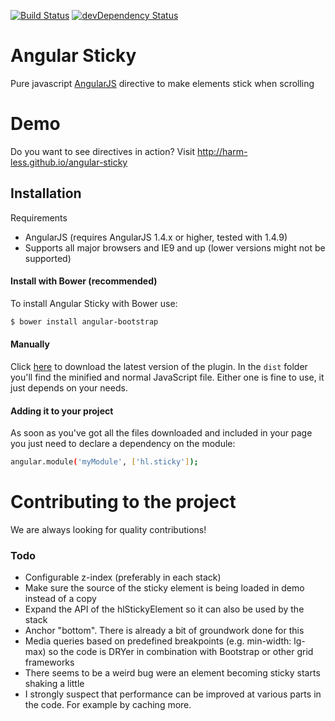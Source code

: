 [![Build Status](https://travis-ci.org/harm-less/angular-sticky.svg?branch=master)](https://travis-ci.org/harm-less/angular-sticky)
[![devDependency Status](https://david-dm.org/harm-less/angular-sticky/dev-status.svg?branch=master)](https://david-dm.org/harm-less/angular-sticky#info=devDependencies)

# Angular Sticky
Pure javascript [AngularJS](http://angularjs.org/) directive to make elements stick when scrolling

# Demo
Do you want to see directives in action? Visit http://harm-less.github.io/angular-sticky

## Installation
Requirements
* AngularJS (requires AngularJS 1.4.x or higher, tested with 1.4.9)
* Supports all major browsers and IE9 and up (lower versions might not be supported)

#### Install with Bower (recommended)
To install Angular Sticky with Bower use:
```sh
$ bower install angular-bootstrap
```

#### Manually
Click [here](https://github.com/harm-less/angular-sticky/archive/master.zip) to download the latest version of the plugin. In the ```dist``` folder you'll find the minified and normal JavaScript file. Either one is fine to use, it just depends on your needs.

#### Adding it to your project
As soon as you've got all the files downloaded and included in your page you just need to declare a dependency on the module:
```sh
angular.module('myModule', ['hl.sticky']);
```

# Contributing to the project
We are always looking for quality contributions!

### Todo
* Configurable z-index (preferably in each stack)
* Make sure the source of the sticky element is being loaded in demo instead of a copy
* Expand the API of the hlStickyElement so it can also be used by the stack
* Anchor "bottom". There is already a bit of groundwork done for this
* Media queries based on predefined breakpoints (e.g. min-width: lg-max) so the code is DRYer in combination with Bootstrap or other grid frameworks
* There seems to be a weird bug were an element becoming sticky starts shaking a little
* I strongly suspect that performance can be improved at various parts in the code. For example by caching more.
